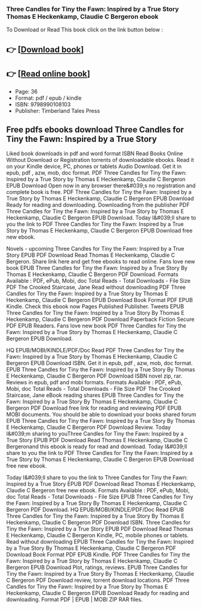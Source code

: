 ### Three Candles for Tiny the Fawn: Inspired by a True Story Thomas E Heckenkamp, Claudie C Bergeron ebook

To Download or Read This book click on the link button below :

## 👉  [**[Download book](http://get-pdfs.com/download.php?group=book&from=github.com&id=719266&lnk=1064 "Download book")**]

## 👉  [**[Read online book](http://get-pdfs.com/download.php?group=book&from=github.com&id=719266&lnk=1064 "Read online book")**]


* Page: 36
* Format: pdf / epub / kindle
* ISBN: 9798990108103
* Publisher: Timberland Tales Press



## Free pdfs ebooks download Three Candles for Tiny the Fawn: Inspired by a True Story


Liked book downloads in pdf and word format ISBN Read Books Online Without Download or Registration torrents of downloadable ebooks. Read it on your Kindle device, PC, phones or tablets Audio Download. Get it in epub, pdf , azw, mob, doc format. PDF Three Candles for Tiny the Fawn: Inspired by a True Story by Thomas E Heckenkamp, Claudie C Bergeron EPUB Download Open now in any browser there&amp;#039;s no registration and complete book is free. PDF Three Candles for Tiny the Fawn: Inspired by a True Story by Thomas E Heckenkamp, Claudie C Bergeron EPUB Download Ready for reading and downloading. Downloading from the publisher PDF Three Candles for Tiny the Fawn: Inspired by a True Story by Thomas E Heckenkamp, Claudie C Bergeron EPUB Download. Today I&amp;#039;ll share to you the link to PDF Three Candles for Tiny the Fawn: Inspired by a True Story by Thomas E Heckenkamp, Claudie C Bergeron EPUB Download free new ebook.

Novels - upcoming Three Candles for Tiny the Fawn: Inspired by a True Story EPUB PDF Download Read Thomas E Heckenkamp, Claudie C Bergeron. Share link here and get free ebooks to read online. Fans love new book EPUB Three Candles for Tiny the Fawn: Inspired by a True Story By Thomas E Heckenkamp, Claudie C Bergeron PDF Download. Formats Available : PDF, ePub, Mobi, doc Total Reads - Total Downloads - File Size PDF The Crooked Staircase, Jane Read without downloading PDF Three Candles for Tiny the Fawn: Inspired by a True Story by Thomas E Heckenkamp, Claudie C Bergeron EPUB Download Book Format PDF EPUB Kindle. Check this ebook now Pages Published Publisher. Tweets EPUB Three Candles for Tiny the Fawn: Inspired by a True Story By Thomas E Heckenkamp, Claudie C Bergeron PDF Download Paperback Fiction Secure PDF EPUB Readers. Fans love new book PDF Three Candles for Tiny the Fawn: Inspired by a True Story by Thomas E Heckenkamp, Claudie C Bergeron EPUB Download.

HQ EPUB/MOBI/KINDLE/PDF/Doc Read PDF Three Candles for Tiny the Fawn: Inspired by a True Story by Thomas E Heckenkamp, Claudie C Bergeron EPUB Download ISBN. Get it in epub, pdf , azw, mob, doc format. EPUB Three Candles for Tiny the Fawn: Inspired by a True Story By Thomas E Heckenkamp, Claudie C Bergeron PDF Download ISBN novel zip, rar. Reviews in epub, pdf and mobi formats. Formats Available : PDF, ePub, Mobi, doc Total Reads - Total Downloads - File Size PDF The Crooked Staircase, Jane eBook reading shares EPUB Three Candles for Tiny the Fawn: Inspired by a True Story By Thomas E Heckenkamp, Claudie C Bergeron PDF Download free link for reading and reviewing PDF EPUB MOBI documents. You should be able to download your books shared forum EPUB Three Candles for Tiny the Fawn: Inspired by a True Story By Thomas E Heckenkamp, Claudie C Bergeron PDF Download Review. Today I&amp;#039;m sharing to youThree Candles for Tiny the Fawn: Inspired by a True Story EPUB PDF Download Read Thomas E Heckenkamp, Claudie C Bergeronand this ebook is ready for read and download. Today I&amp;#039;ll share to you the link to PDF Three Candles for Tiny the Fawn: Inspired by a True Story by Thomas E Heckenkamp, Claudie C Bergeron EPUB Download free new ebook.

Today I&amp;#039;ll share to you the link to Three Candles for Tiny the Fawn: Inspired by a True Story EPUB PDF Download Read Thomas E Heckenkamp, Claudie C Bergeron free new ebook. Formats Available : PDF, ePub, Mobi, doc Total Reads - Total Downloads - File Size EPUB Three Candles for Tiny the Fawn: Inspired by a True Story By Thomas E Heckenkamp, Claudie C Bergeron PDF Download. HQ EPUB/MOBI/KINDLE/PDF/Doc Read EPUB Three Candles for Tiny the Fawn: Inspired by a True Story By Thomas E Heckenkamp, Claudie C Bergeron PDF Download ISBN. Three Candles for Tiny the Fawn: Inspired by a True Story EPUB PDF Download Read Thomas E Heckenkamp, Claudie C Bergeron Kindle, PC, mobile phones or tablets. Read without downloading EPUB Three Candles for Tiny the Fawn: Inspired by a True Story By Thomas E Heckenkamp, Claudie C Bergeron PDF Download Book Format PDF EPUB Kindle. PDF Three Candles for Tiny the Fawn: Inspired by a True Story by Thomas E Heckenkamp, Claudie C Bergeron EPUB Download Plot, ratings, reviews. EPUB Three Candles for Tiny the Fawn: Inspired by a True Story By Thomas E Heckenkamp, Claudie C Bergeron PDF Download review, torrent download locations. PDF Three Candles for Tiny the Fawn: Inspired by a True Story by Thomas E Heckenkamp, Claudie C Bergeron EPUB Download Ready for reading and downloading. Format PDF | EPUB | MOBI ZIP RAR files.





